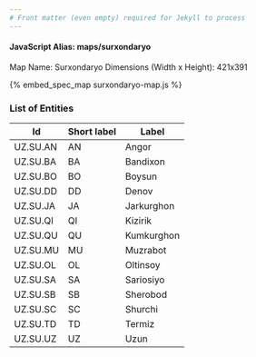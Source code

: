```yaml
---
# Front matter (even empty) required for Jekyll to process
---
```


#### JavaScript Alias: maps/surxondaryo

Map Name: Surxondaryo
Dimensions (Width x Height): 421x391



{% embed_spec_map surxondaryo-map.js %}

### List of Entities

 Id | Short label | Label
---|---|---
UZ.SU.AN|AN|Angor
UZ.SU.BA|BA|Bandixon
UZ.SU.BO|BO|Boysun
UZ.SU.DD|DD|Denov
UZ.SU.JA|JA|Jarkurghon
UZ.SU.QI|QI|Kizirik
UZ.SU.QU|QU|Kumkurghon
UZ.SU.MU|MU|Muzrabot
UZ.SU.OL|OL|Oltinsoy
UZ.SU.SA|SA|Sariosiyo
UZ.SU.SB|SB|Sherobod
UZ.SU.SC|SC|Shurchi
UZ.SU.TD|TD|Termiz
UZ.SU.UZ|UZ|Uzun